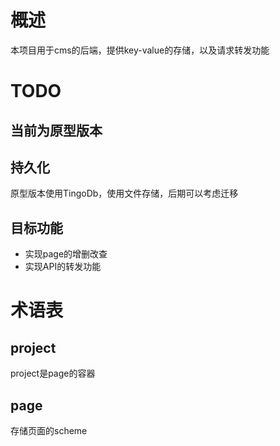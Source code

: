 # 概述
本项目用于cms的后端，提供key-value的存储，以及请求转发功能

# TODO

## 当前为原型版本

## 持久化
原型版本使用TingoDb，使用文件存储，后期可以考虑迁移

## 目标功能
- 实现page的增删改查
- 实现API的转发功能

# 术语表

## project
project是page的容器

## page
存储页面的scheme
